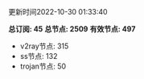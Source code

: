 更新时间2022-10-30 01:33:40

**总订阅: 45**
**总节点: 2509**
**有效节点: 497**
- v2ray节点: 315
- ss节点: 132
- trojan节点: 50

